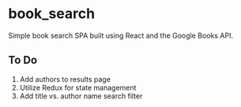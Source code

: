 # book_search
Simple book search SPA built using React and the Google Books API.

## To Do
1. Add authors to results page
2. Utilize Redux for state management
3. Add title vs. author name search filter
